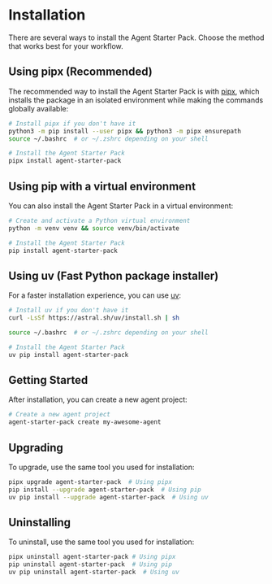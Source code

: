 # Installation

There are several ways to install the Agent Starter Pack. Choose the method that works best for your workflow.

## Using pipx (Recommended)

The recommended way to install the Agent Starter Pack is with [pipx](https://pypa.github.io/pipx/), which installs the package in an isolated environment while making the commands globally available:

```bash
# Install pipx if you don't have it
python3 -m pip install --user pipx && python3 -m pipx ensurepath
source ~/.bashrc  # or ~/.zshrc depending on your shell

# Install the Agent Starter Pack
pipx install agent-starter-pack
```

## Using pip with a virtual environment

You can also install the Agent Starter Pack in a virtual environment:

```bash
# Create and activate a Python virtual environment
python -m venv venv && source venv/bin/activate

# Install the Agent Starter Pack
pip install agent-starter-pack
```

## Using uv (Fast Python package installer)

For a faster installation experience, you can use [uv](https://astral.sh/uv):

```bash
# Install uv if you don't have it
curl -LsSf https://astral.sh/uv/install.sh | sh

source ~/.bashrc  # or ~/.zshrc depending on your shell

# Install the Agent Starter Pack
uv pip install agent-starter-pack
```

## Getting Started

After installation, you can create a new agent project:

```bash
# Create a new agent project
agent-starter-pack create my-awesome-agent
```


## Upgrading

To upgrade, use the same tool you used for installation:

```bash
pipx upgrade agent-starter-pack  # Using pipx
pip install --upgrade agent-starter-pack  # Using pip
uv pip install --upgrade agent-starter-pack  # Using uv
```

## Uninstalling

To uninstall, use the same tool you used for installation:

```bash
pipx uninstall agent-starter-pack # Using pipx
pip uninstall agent-starter-pack  # Using pip
uv pip uninstall agent-starter-pack  # Using uv
```

